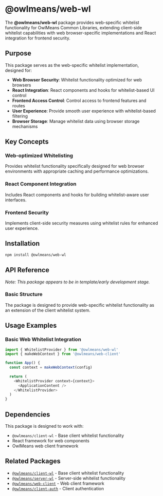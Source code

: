 # @owlmeans/web-wl

The **@owlmeans/web-wl** package provides web-specific whitelist functionality for OwlMeans Common Libraries, extending client-side whitelist capabilities with web browser-specific implementations and React integration for frontend security.

## Purpose

This package serves as the web-specific whitelist implementation, designed for:

- **Web Browser Security**: Whitelist functionality optimized for web browsers
- **React Integration**: React components and hooks for whitelist-based UI control
- **Frontend Access Control**: Control access to frontend features and routes
- **User Experience**: Provide smooth user experience with whitelist-based filtering
- **Browser Storage**: Manage whitelist data using browser storage mechanisms

## Key Concepts

### Web-optimized Whitelisting
Provides whitelist functionality specifically designed for web browser environments with appropriate caching and performance optimizations.

### React Component Integration
Includes React components and hooks for building whitelist-aware user interfaces.

### Frontend Security
Implements client-side security measures using whitelist rules for enhanced user experience.

## Installation

```bash
npm install @owlmeans/web-wl
```

## API Reference

*Note: This package appears to be in template/early development stage.*

### Basic Structure

The package is designed to provide web-specific whitelist functionality as an extension of the client whitelist system.

## Usage Examples

### Basic Web Whitelist Integration

```typescript
import { WhitelistProvider } from '@owlmeans/web-wl'
import { makeWebContext } from '@owlmeans/web-client'

function App() {
  const context = makeWebContext(config)
  
  return (
    <WhitelistProvider context={context}>
      <ApplicationContent />
    </WhitelistProvider>
  )
}
```

## Dependencies

This package is designed to work with:
- `@owlmeans/client-wl` - Base client whitelist functionality
- React framework for web components
- OwlMeans web client framework

## Related Packages

- [`@owlmeans/client-wl`](../client-wl) - Base client whitelist functionality
- [`@owlmeans/server-wl`](../server-wl) - Server-side whitelist functionality
- [`@owlmeans/web-client`](../web-client) - Web client framework
- [`@owlmeans/client-auth`](../client-auth) - Client authentication